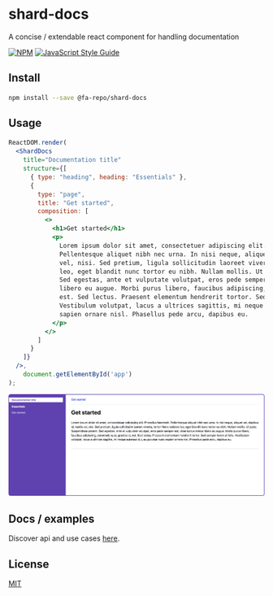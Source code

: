 # shard-docs

A concise / extendable react component for handling documentation

[![NPM](https://img.shields.io/npm/v/shard-docs.svg)](https://www.npmjs.com/package/@fa-repo/shard-docs) [![JavaScript Style Guide](https://img.shields.io/badge/code_style-standard-brightgreen.svg)](https://standardjs.com)

## Install
```bash
npm install --save @fa-repo/shard-docs
```

## Usage
```jsx
ReactDOM.render(
  <ShardDocs
    title="Documentation title"
    structure={[
      { type: "heading", heading: "Essentials" },
      {
        type: "page",
        title: "Get started",
        composition: [
          <>
            <h1>Get started</h1>
            <p>
              Lorem ipsum dolor sit amet, consectetuer adipiscing elit. Phasellus hendrerit.
              Pellentesque aliquet nibh nec urna. In nisi neque, aliquet vel, dapibus id, mattis
              vel, nisi. Sed pretium, ligula sollicitudin laoreet viverra, tortor libero sodales
              leo, eget blandit nunc tortor eu nibh. Nullam mollis. Ut justo. Suspendisse potenti.
              Sed egestas, ante et vulputate volutpat, eros pede semper est, vitae luctus metus
              libero eu augue. Morbi purus libero, faucibus adipiscing, commodo quis, gravida id,
              est. Sed lectus. Praesent elementum hendrerit tortor. Sed semper lorem at felis.
              Vestibulum volutpat, lacus a ultrices sagittis, mi neque euismod dui, eu pulvinar nunc
              sapien ornare nisl. Phasellus pede arcu, dapibus eu.
            </p>
          </>
        ]
      }
    ]}
  />,
    document.getElementById('app')
);
```

![Usage example](./example.png "Usage example")

## Docs / examples
Discover api and use cases [here](https://fa-repo.github.io/shard-docs/#/docs).

## License
[MIT](https://choosealicense.com/licenses/mit/)